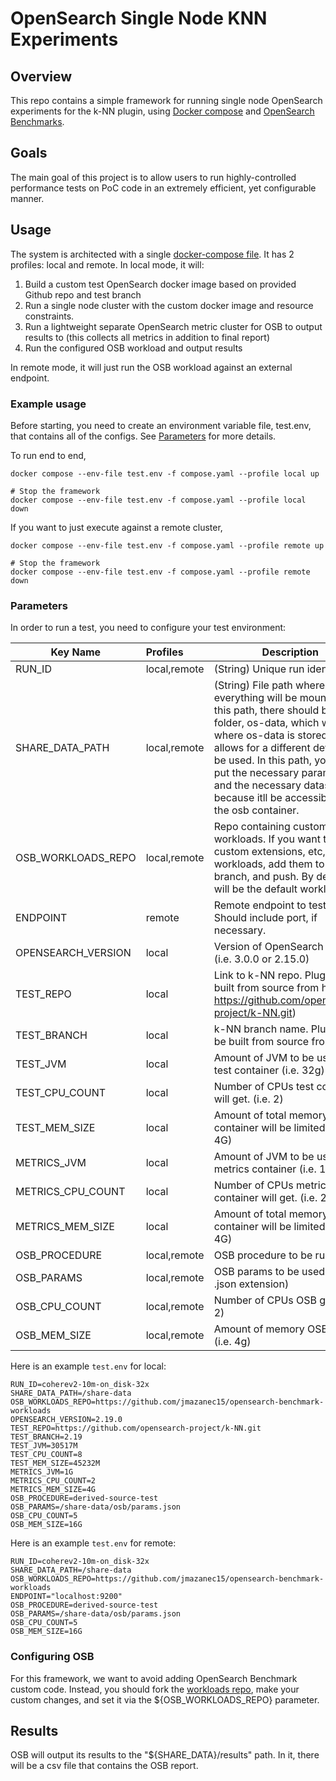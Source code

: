 # OpenSearch Single Node KNN Experiments

## Overview

This repo contains a simple framework for running single node OpenSearch experiments for the k-NN plugin, using 
[Docker compose](https://docs.docker.com/compose/) and [OpenSearch Benchmarks](https://opensearch.org/docs/latest/benchmark/).

## Goals
The main goal of this project is to allow users to run highly-controlled performance tests on PoC code in 
an extremely efficient, yet configurable manner.

## Usage

The system is architected with a single [docker-compose file](compose.yaml). It has 2 profiles: local and remote. In local mode, it will:
1. Build a custom test OpenSearch docker image based on provided Github repo and test branch
2. Run a single node cluster with the custom docker image and resource constraints.
3. Run a lightweight separate OpenSearch metric cluster for OSB to output results to (this collects all metrics in addition to final report)
4. Run the configured OSB workload and output results

In remote mode, it will just run the OSB workload against an external endpoint.

### Example usage

Before starting, you need to create an environment variable file, test.env, that contains all of the configs. 
See [Parameters](#parameters) for more details. 

To run end to end, 
```
docker compose --env-file test.env -f compose.yaml --profile local up

# Stop the framework
docker compose --env-file test.env -f compose.yaml --profile local down
```

If you want to just execute against a remote cluster,
```
docker compose --env-file test.env -f compose.yaml --profile remote up

# Stop the framework
docker compose --env-file test.env -f compose.yaml --profile remote down
```

### Parameters

In order to run a test, you need to configure your test environment:


| Key Name           | Profiles     | Description                                                                                                                                                                                                                                                                                                                   |
|--------------------|:-------------|-------------------------------------------------------------------------------------------------------------------------------------------------------------------------------------------------------------------------------------------------------------------------------------------------------------------------------|
| RUN_ID             | local,remote | (String) Unique run identifier                                                                                                                                                                                                                                                                                                |
| SHARE_DATA_PATH    | local,remote | (String) File path where everything will be mounted. In this path, there should be a folder, os-data, which will be where os-data is stored. This allows for a different device to be used. In this path, you should put the necessary parameters and the necessary datasets because itll be accessible by the osb container. |
| OSB_WORKLOADS_REPO | local,remote | Repo containing custom OSB workloads. If you want to add custom extensions, etc, fork the workloads, add them to main branch, and push. By default, it will be the default workloads                                                                                                                                          |
| ENDPOINT           | remote       | Remote endpoint to test against. Should include port, if necessary.                                                                                                                                                                                                                                                           |
| OPENSEARCH_VERSION | local        | Version of OpenSearch to use (i.e. 3.0.0 or 2.15.0)                                                                                                                                                                                                                                                                           |
| TEST_REPO          | local        | Link to k-NN repo. Plugin will be built from source from here. (i.e. https://github.com/opensearch-project/k-NN.git)                                                                                                                                                                                                          |
| TEST_BRANCH        | local        | k-NN branch name. Plugin will be built from source from here                                                                                                                                                                                                                                                                  |
| TEST_JVM           | local        | Amount of JVM to be used for test container (i.e. 32g)                                                                                                                                                                                                                                                                        |
| TEST_CPU_COUNT     | local        | Number of CPUs test container will get. (i.e. 2)                                                                                                                                                                                                                                                                              |
| TEST_MEM_SIZE      | local        | Amount of total memory test container will be limited at. (i.e. 4G)                                                                                                                                                                                                                                                           |
| METRICS_JVM        | local        | Amount of JVM to be used for metrics container (i.e. 1g)                                                                                                                                                                                                                                                                      |
| METRICS_CPU_COUNT  | local        | Number of CPUs metrics container will get. (i.e. 2)                                                                                                                                                                                                                                                                           |
| METRICS_MEM_SIZE   | local        | Amount of total memory metrics container will be limited at. (i.e. 4G)                                                                                                                                                                                                                                                        |
| OSB_PROCEDURE      | local,remote | OSB procedure to be run                                                                                                                                                                                                                                                                                                       |
| OSB_PARAMS         | local,remote | OSB params to be used (include .json extension)                                                                                                                                                                                                                                                                               |
| OSB_CPU_COUNT      | local,remote | Number of CPUs OSB gets (i.e 2)                                                                                                                                                                                                                                                                                               |
| OSB_MEM_SIZE       | local,remote | Amount of memory OSB gets (i.e. 4g)                                                                                                                                                                                                                                                                                           |

Here is an example `test.env` for local:
```
RUN_ID=coherev2-10m-on_disk-32x
SHARE_DATA_PATH=/share-data
OSB_WORKLOADS_REPO=https://github.com/jmazanec15/opensearch-benchmark-workloads
OPENSEARCH_VERSION=2.19.0
TEST_REPO=https://github.com/opensearch-project/k-NN.git
TEST_BRANCH=2.19
TEST_JVM=30517M
TEST_CPU_COUNT=8
TEST_MEM_SIZE=45232M
METRICS_JVM=1G
METRICS_CPU_COUNT=2
METRICS_MEM_SIZE=4G
OSB_PROCEDURE=derived-source-test
OSB_PARAMS=/share-data/osb/params.json
OSB_CPU_COUNT=5
OSB_MEM_SIZE=16G
```

Here is an example `test.env` for remote:
```
RUN_ID=coherev2-10m-on_disk-32x
SHARE_DATA_PATH=/share-data
OSB_WORKLOADS_REPO=https://github.com/jmazanec15/opensearch-benchmark-workloads
ENDPOINT="localhost:9200"
OSB_PROCEDURE=derived-source-test
OSB_PARAMS=/share-data/osb/params.json
OSB_CPU_COUNT=5
OSB_MEM_SIZE=16G
```


### Configuring OSB

For this framework, we want to avoid adding OpenSearch Benchmark custom code. Instead, you should fork the 
[workloads repo](https://github.com/opensearch-project/opensearch-benchmark-workloads), make your custom changes, and set it via the ${OSB_WORKLOADS_REPO} parameter.

## Results

OSB will output its results to the "${SHARE_DATA}/results" path. In it, there will be a csv file that contains the OSB report. 
